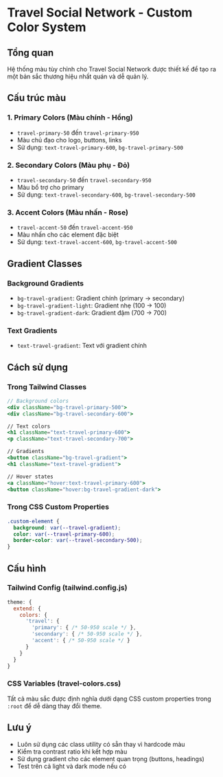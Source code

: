 # Travel Social Network - Custom Color System

## Tổng quan
Hệ thống màu tùy chỉnh cho Travel Social Network được thiết kế để tạo ra một bản sắc thương hiệu nhất quán và dễ quản lý.

## Cấu trúc màu

### 1. Primary Colors (Màu chính - Hồng)
- `travel-primary-50` đến `travel-primary-950`
- Màu chủ đạo cho logo, buttons, links
- Sử dụng: `text-travel-primary-600`, `bg-travel-primary-500`

### 2. Secondary Colors (Màu phụ - Đỏ)
- `travel-secondary-50` đến `travel-secondary-950`
- Màu bổ trợ cho primary
- Sử dụng: `text-travel-secondary-600`, `bg-travel-secondary-500`

### 3. Accent Colors (Màu nhấn - Rose)
- `travel-accent-50` đến `travel-accent-950`
- Màu nhấn cho các element đặc biệt
- Sử dụng: `text-travel-accent-600`, `bg-travel-accent-500`

## Gradient Classes

### Background Gradients
- `bg-travel-gradient`: Gradient chính (primary → secondary)
- `bg-travel-gradient-light`: Gradient nhẹ (100 → 100)
- `bg-travel-gradient-dark`: Gradient đậm (700 → 700)

### Text Gradients
- `text-travel-gradient`: Text với gradient chính

## Cách sử dụng

### Trong Tailwind Classes
```jsx
// Background colors
<div className="bg-travel-primary-500">
<div className="bg-travel-secondary-600">

// Text colors
<h1 className="text-travel-primary-600">
<p className="text-travel-secondary-700">

// Gradients
<button className="bg-travel-gradient">
<h1 className="text-travel-gradient">

// Hover states
<a className="hover:text-travel-primary-600">
<button className="hover:bg-travel-gradient-dark">
```

### Trong CSS Custom Properties
```css
.custom-element {
  background: var(--travel-gradient);
  color: var(--travel-primary-600);
  border-color: var(--travel-secondary-500);
}
```

## Cấu hình

### Tailwind Config (tailwind.config.js)
```javascript
theme: {
  extend: {
    colors: {
      'travel': {
        'primary': { /* 50-950 scale */ },
        'secondary': { /* 50-950 scale */ },
        'accent': { /* 50-950 scale */ }
      }
    }
  }
}
```

### CSS Variables (travel-colors.css)
Tất cả màu sắc được định nghĩa dưới dạng CSS custom properties trong `:root` để dễ dàng thay đổi theme.

## Lưu ý
- Luôn sử dụng các class utility có sẵn thay vì hardcode màu
- Kiểm tra contrast ratio khi kết hợp màu
- Sử dụng gradient cho các element quan trọng (buttons, headings)
- Test trên cả light và dark mode nếu có
